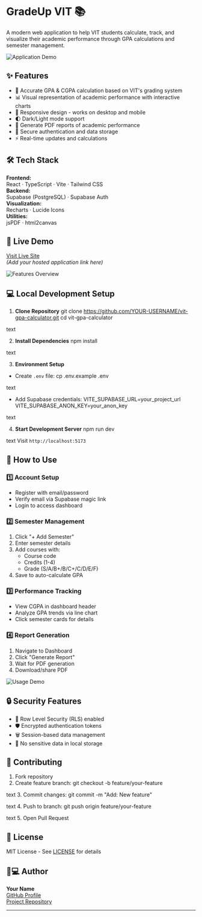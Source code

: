 # GradeUp VIT 📚

A modern web application to help VIT students calculate, track, and visualize their academic performance through GPA calculations and semester management.

![Application Demo](./assets/demo_image.png)

## ✨ Features

- 🧮 Accurate GPA & CGPA calculation based on VIT's grading system
- 📊 Visual representation of academic performance with interactive charts
- 📱 Responsive design - works on desktop and mobile
- 🌓 Dark/Light mode support
- 📄 Generate PDF reports of academic performance
- 🔐 Secure authentication and data storage
- ⚡ Real-time updates and calculations

## 🛠️ Tech Stack

**Frontend:**  
React · TypeScript · Vite · Tailwind CSS  
**Backend:**  
Supabase (PostgreSQL) · Supabase Auth  
**Visualization:**  
Recharts · Lucide Icons  
**Utilities:**  
jsPDF · html2canvas  

## 🚀 Live Demo

[Visit Live Site](https://your-deployment-url.com)  
*(Add your hosted application link here)*

![Features Overview](./assets/features-collage.png)

## 💻 Local Development Setup

1. **Clone Repository**
git clone https://github.com/YOUR-USERNAME/vit-gpa-calculator.git
cd vit-gpa-calculator

text

2. **Install Dependencies**
npm install

text

3. **Environment Setup**
- Create `.env` file:
cp .env.example .env

text
- Add Supabase credentials:
VITE_SUPABASE_URL=your_project_url
VITE_SUPABASE_ANON_KEY=your_anon_key

text

4. **Start Development Server**
npm run dev

text
Visit `http://localhost:5173`

## 📱 How to Use

### 1️⃣ Account Setup
- Register with email/password
- Verify email via Supabase magic link
- Login to access dashboard

### 2️⃣ Semester Management
1. Click "+ Add Semester"
2. Enter semester details
3. Add courses with:
   - Course code
   - Credits (1-4)
   - Grade (S/A/B+/B/C+/C/D/E/F)
4. Save to auto-calculate GPA

### 3️⃣ Performance Tracking
- View CGPA in dashboard header
- Analyze GPA trends via line chart
- Click semester cards for details

### 4️⃣ Report Generation
1. Navigate to Dashboard
2. Click "Generate Report"
3. Wait for PDF generation
4. Download/share PDF

![Usage Demo](./assets/usage-demo.gif)

## 🔒 Security Features

- 🔑 Row Level Security (RLS) enabled
- 🛡️ Encrypted authentication tokens
- 🗑️ Session-based data management
- 🚫 No sensitive data in local storage

## 🤝 Contributing

1. Fork repository
2. Create feature branch:
git checkout -b feature/your-feature

text
3. Commit changes:
git commit -m "Add: New feature"

text
4. Push to branch:
git push origin feature/your-feature

text
5. Open Pull Request

## 📜 License

MIT License - See [LICENSE](LICENSE) for details

## 👨💻 Author

**Your Name**  
[GitHub Profile](https://github.com/vinitshedekar)  
[Project Repository](https://github.com/YOUR-USERNAME/vit-gpa-calculator)

---